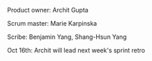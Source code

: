 Product owner: Archit Gupta

Scrum master: Marie Karpinska

Scribe: Benjamin Yang, Shang-Hsun Yang

Oct 16th: Archit will lead next week's sprint retro
